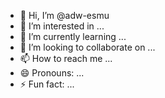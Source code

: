 - 👋 Hi, I’m @adw-esmu
- 👀 I’m interested in ...
- 🌱 I’m currently learning ...
- 💞️ I’m looking to collaborate on ...
- 📫 How to reach me ...
- 😄 Pronouns: ...
- ⚡ Fun fact: ...

<!---
adw-esmu/adw-esmu is a ✨ special ✨ repository because its `README.md` (this file) appears on your GitHub profile.
You can click the Preview link to take a look at your changes.
--->
